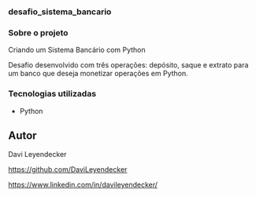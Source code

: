 ### desafio_sistema_bancario

### Sobre o projeto
Criando um Sistema Bancário com Python

Desafio desenvolvido com três operações: depósito, saque e extrato para um banco que deseja monetizar operações em Python.

### Tecnologias utilizadas
* Python

## Autor
Davi Leyendecker

https://github.com/DaviLeyendecker

https://www.linkedin.com/in/davileyendecker/
